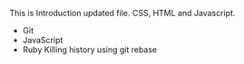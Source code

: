 This is Introduction updated file.
CSS, HTML and Javascript.
* Git
* JavaScript
* Ruby
Killing history using git rebase